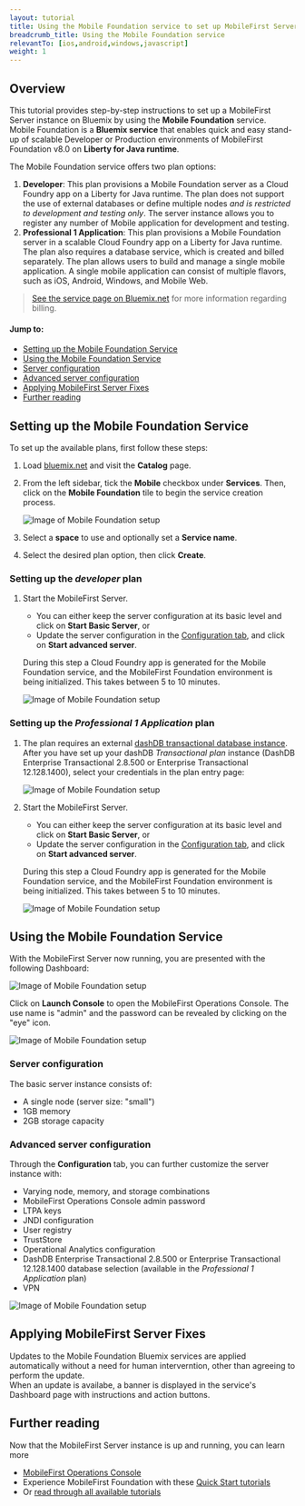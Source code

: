```yaml
---
layout: tutorial
title: Using the Mobile Foundation service to set up MobileFirst Server
breadcrumb_title: Using the Mobile Foundation service
relevantTo: [ios,android,windows,javascript]
weight: 1
---
```

## Overview
This tutorial provides step-by-step instructions to set up a MobileFirst Server instance on Bluemix by using the **Mobile Foundation** service.  
Mobile Foundation is a **Bluemix service** that enables quick and easy stand-up of scalable Developer or Production environments of MobileFirst Foundation v8.0 on **Liberty for Java runtime**.

The Mobile Foundation service offers two plan options:

1. **Developer**: This plan provisions a Mobile Foundation server as a Cloud Foundry app on a Liberty for Java runtime. The plan does not support the use of external databases or define multiple nodes *and is restricted to development and testing only*. The server instance allows you to register any number of Mobile application for development and testing.
2. **Professional 1 Application**: This plan provisions a Mobile Foundation server in a scalable Cloud Foundry app on a Liberty for Java runtime. The plan also requires a database service, which is created and billed separately. The plan allows users to build and manage a single mobile application. A single mobile application can consist of multiple flavors, such as iOS, Android, Windows, and Mobile Web.

> [See the service page on Bluemix.net](https://console.ng.bluemix.net/catalog/services/mobile-foundation/) for more information regarding billing.

#### Jump to:

* [Setting up the Mobile Foundation Service](#setting-up-the-mobile-foundation-service)
* [Using the Mobile Foundation Service](#using-the-mobile-foundation-service)
* [Server configuration](#server-configuration)
* [Advanced server configuration](#advanced-server-configuration)
* [Applying MobileFirst Server Fixes ](#applying-mobilefirst-server-fixes)
* [Further reading](#further-reading)

## Setting up the Mobile Foundation Service
To set up the available plans, first follow these steps:

1. Load [bluemix.net](http://bluemix.net) and visit the **Catalog** page.

2. From the left sidebar, tick the **Mobile** checkbox under **Services**. Then, click on the **Mobile Foundation** tile to begin the service creation process.

    ![Image of Mobile Foundation setup](service-page.png)

3. Select a **space** to use and optionally set a **Service name**.
4. Select the desired plan option, then click **Create**.

### Setting up the *developer* plan

1. Start the MobileFirst Server.
    - You can either keep the server configuration at its basic level and click on **Start Basic Server**, or
    - Update the server configuration in the [Configuration tab](#advanced-server-configuration), and click on **Start advanced server**.

    During this step a Cloud Foundry app is generated for the Mobile Foundation service, and the MobileFirst Foundation environment is being initialized. This takes between 5 to 10 minutes.

    ![Image of Mobile Foundation setup](overview-page.png)

### Setting up the *Professional 1 Application* plan

1. The plan requires an external [dashDB transactional database instance](https://console.ng.bluemix.net/catalog/services/dashdb/). After you have set up your dashDB *Transactional plan* instance (DashDB Enterprise Transactional 2.8.500 or Enterprise Transactional 12.128.1400), select your credentials in the plan entry page:

    ![Image of Mobile Foundation setup](create-dashdb-instance.png)

3. Start the MobileFirst Server.
    - You can either keep the server configuration at its basic level and click on **Start Basic Server**, or
    - Update the server configuration in the [Configuration tab](#advanced-server-configuration), and click on **Start advanced server**.

    During this step a Cloud Foundry app is generated for the Mobile Foundation service, and the MobileFirst Foundation environment is being initialized. This takes between 5 to 10 minutes.

    ![Image of Mobile Foundation setup](overview-page.png)

## Using the Mobile Foundation Service
With the MobileFirst Server now running, you are presented with the following Dashboard:

![Image of Mobile Foundation setup](service-dashboard.png)

Click on **Launch Console** to open the MobileFirst Operations Console.  The use name is "admin" and the password can be revealed by clicking on the "eye" icon.

![Image of Mobile Foundation setup](dashboard.png)

### Server configuration
The basic server instance consists of:

* A single node (server size: "small")
* 1GB memory
* 2GB storage capacity

### Advanced server configuration
Through the **Configuration** tab, you can further customize the server instance with:

* Varying node, memory, and storage combinations
* MobileFirst Operations Console admin password
* LTPA keys
* JNDI configuration
* User registry
* TrustStore
* Operational Analytics configuration
* DashDB Enterprise Transactional 2.8.500 or Enterprise Transactional 12.128.1400 database selection (available in the *Professional 1 Application* plan)
* VPN

![Image of Mobile Foundation setup](advanced-server-configuration.png)

## Applying MobileFirst Server Fixes
Updates to the Mobile Foundation Bluemix services are applied automatically without a need for human interverntion, other than agreeing to perform the update.  
When an update is availabe, a banner is displayed in the service's Dashboard page with instructions and action buttons.

## Further reading
Now that the MobileFirst Server instance is up and running, you can learn more

* [MobileFirst Operations Console](../../product-overview/components/console)
* Experience MobileFirst Foundation with these [Quick Start tutorials](../../quick-start)
* Or [read through all available tutorials](../../all-tutorials/)

